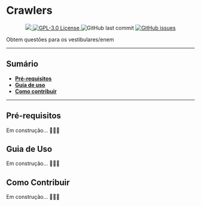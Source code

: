 # Crawlers

<p align="center">
    <a href="https://github.com/Academia-de-Dados/crawlers/actions">
        <img src="https://github.com/Academia-de-Dados/crawlers/actions/workflows/lint.yml/badge.svg">
    </a>
    <a href="/LICENSE">
        <img alt="GPL-3.0 License" src="https://img.shields.io/github/license/Academia-de-Dados/crawlers">
    </a>
    <img alt="GitHub last commit" src="https://img.shields.io/github/last-commit/Academia-de-Dados/crawlers">
    <a href="https://github.com/Academia-de-Dados/crawlers/issues">
        <img alt="GitHub issues" src="https://img.shields.io/github/issues/Academia-de-Dados/crawlers">
    </a>
</p>

Obtem questões para os vestibulares/enem

---
## Sumário
* **[Pré-requisitos](#pré-requisitos)**
* **[Guia de uso](#guia-de-uso)**
* **[Como contribuir](#como-contribuir)**
----

## Pré-requisitos
Em construção... 🚧🚧🚧

## Guia de Uso
Em construção... 🚧🚧🚧

## Como Contribuir
  Em construção... 🚧🚧🚧
